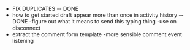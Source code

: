 - FIX DUPLICATES -- DONE
- how to get started draft appear more than once in activity history --DONE
-figure out what it means to send this typing thing
	-use on disconnect
- extract the comment form template
-more sensible comment event listening